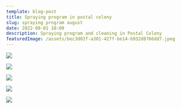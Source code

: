 ```yaml
---
template: blog-post
title: Spraying program in postal colony
slug: spraying program august
date: 2022-08-01 10:09
description: Spraying program and cleaning in Postal Colony
featuredImage: /assets/bec3d02f-a301-427f-be14-b932d8766dd7.jpeg
---
```

![](/assets/6a58c199-d6e5-4eb1-9536-13e98c848c70.jpeg)

![](/assets/c8a6f438-ce19-4e4d-87ec-b27fd13dc2ad.jpeg)

![](/assets/a47cf946-54be-4018-8c37-71354ea63df1.jpeg)

![](/assets/0fdfde10-ed8f-4126-ad54-8d584ac79367.jpeg)

![](/assets/8ac0d65d-0e07-4aab-9738-41deb7961b2b.jpeg)